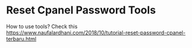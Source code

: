 # Reset Cpanel Password Tools

How to use tools? Check this https://www.naufalardhani.com/2018/10/tutorial-reset-password-cpanel-terbaru.html
